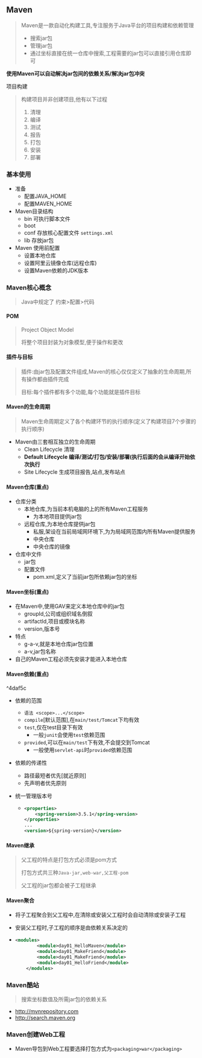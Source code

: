 ## Maven

> Maven是一款自动化构建工具,专注服务于Java平台的项目构建和依赖管理
>
> * 搜索jar包
> * 管理jar包
> * 通过坐标直接在统一仓库中搜索,工程需要的jar包可以直接引用仓库即可

**使用Maven可以自动解决jar包间的依赖关系/解决jar包冲突**

项目构建

> 构建项目并非创建项目,他有以下过程
>
> 1. 清理
> 2. 编译
> 3. 测试
> 4. 报告
> 5. 打包
> 6. 安装
> 7. 部署

### 基本使用

* 准备
  * 配置JAVA_HOME
  * 配置MAVEN_HOME
* Maven目录结构
  * bin 可执行脚本文件
  * boot 
  * conf 存放核心配置文件 `settings.xml`
  * lib 存放jar包
* Maven 使用前配置
  * 设置本地仓库
  * 设置阿里云镜像仓库(远程仓库)
  * 设置Maven依赖的JDK版本



### Maven核心概念

> Java中规定了 约束>配置>代码

#### POM

> Project Object Model
>
> 将整个项目封装为对象模型,便于操作和更改

#### 插件与目标

> 插件:由jar包及配置文件组成,Maven的核心仅仅定义了抽象的生命周期,所有操作都由插件完成
>
> 目标:每个插件都有多个功能,每个功能就是插件目标

#### Maven的生命周期

> Maven生命周期定义了各个构建环节的执行顺序(定义了构建项目7个步骤的执行顺序)

* Maven由三套相互独立的生命周期
  * Clean Lifecycle 清理
  * **Default Lifecycle 编译/测试/打包/安装/部署(执行后面的会从编译开始依次执行**
  * Site Lifecycle 生成项目报告,站点,发布站点



#### Maven仓库(重点)

* 仓库分类
  * 本地仓库,为当前本机电脑的上的所有Maven工程服务
    * 为本地项目提供jar包
  * 远程仓库,为本地仓库提供jar包
    * 私服,架设在当前局域网环境下,为为局域网范围内所有Maven提供服务
    * 中央仓库
    * 中央仓库的镜像
* 仓库中文件
  * jar包
  * 配置文件
    * pom.xml,定义了当前jar包所依赖jar包的坐标



#### Maven坐标(重点)

* 在Maven中,使用GAV来定义本地仓库中的jar包
  * groupId,公司或组织域名倒叙
  * artifactId,项目或模块名称
  * version,版本号
* 特点
  * g-a-v,就是本地仓库jar包位置
  * a-v,jar包名称
* 自己的Maven工程必须先安装才能进入本地仓库



#### Maven依赖(重点)

^4daf5c

* 依赖的范围

  * `语法 <scope>...</scope>`
  * `compile`[默认范围],在`main/test/Tomcat`下均有效
  * `test`,仅在test目录下有效
    * 一般`junit`会使用`test`依赖范围
  * `provided`,可以在`main/test`下有效,不会提交到Tomcat
    * 一般使用`servlet-api`时`provided`依赖范围

* 依赖的传递性

  * 路径最短者优先[就近原则]
  * 先声明者优先原则

* 统一管理版本号

  * ```xml
    <properties>
    	<spring-version>3.5.1</spring-version>
    </properties>
    ...
    <version>${spring-version}</version>
    ```



#### Maven继承

> 父工程的特点是打包方式必须是pom方式
>
> 打包方式共三种`Java-jar,web-war,父工程-pom`
>
> 父工程的jar包都会被子工程继承

#### Maven聚合

* 将子工程聚合到父工程中,在清除或安装父工程时会自动清除或安装子工程

* 安装父工程时,子工程的顺序是由依赖关系决定的

* ```xml
  <modules>
          <module>day01_HelloMaven</module>
          <module>day01_MakeFriend</module>
          <module>day01_MakeFriend</module>
          <module>day01_HelloFriend</module>
      </modules>
  ```

  

### Maven酷站

> 搜索坐标数值及所需jar包的依赖关系

* http://mvnrepository.com
* http://search.maven.org



### Maven创建Web工程

* Maven导包到Web工程要选择打包方式为`<packaging>war</packaging>`